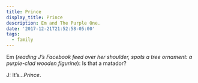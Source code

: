 ```yaml
---
title: Prince
display_title: Prince
description: Em and The Purple One.
date: '2017-12-21T21:52:58-05:00'
tags:
  - family
---
```

Em (*reading J’s Facebook feed over her shoulder, spots a tree ornament: a purple-clad wooden figurine*): Is that a matador?

J: It’s…*Prince*.
